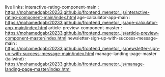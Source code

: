 live links:
interactive-rating-component-main : https://mohamedgabr20233.github.io/frontend_menetor_js/interactive-rating-component-main/index.html
age-calculator-app-main : https://mohamedgabr20233.github.io/frontend_menetor_js/age-calculator-app-main/index.html
article-preview-component-master :  https://mohamedgabr20233.github.io/frontend_menetor_js/article-preview-component-master/index.html
newsletter-sign-up-with-success-message-main : https://mohamedgabr20233.github.io/frontend_menetor_js/newsletter-sign-up-with-success-message-main/index.html
manage-landing-page-master (tailwind) : https://mohamedgabr20233.github.io/frontend_menetor_js/manage-landing-page-master/index.html


